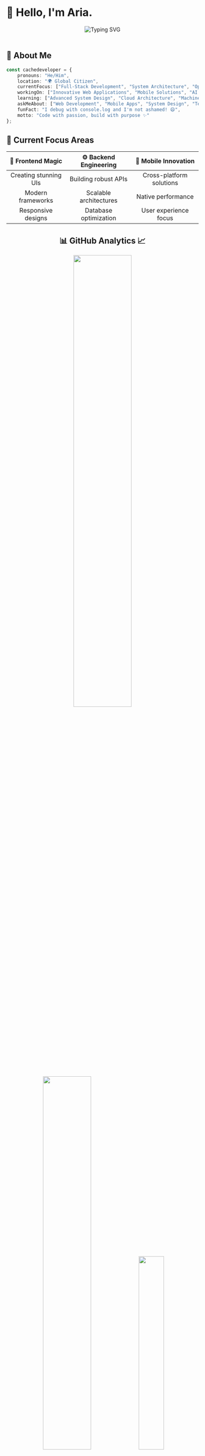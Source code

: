 # 👋 Hello, I'm Aria.

<div align="center" style="overflow-x: auto; padding-bottom: 18px;">
  <!-- Added extra padding to prevent text cutoff as seen in the screenshot -->
  <img src="https://readme-typing-svg.herokuapp.com?font=Fira+Code&weight=600&size=28&duration=4000&pause=1000&color=6C63FF&center=true&vCenter=true&multiline=true&width=800&height=120&lines=Full-Stack+Developer+%7C+Code+Architect;Building+Tomorrow's+Solutions+Today;Always+Learning%2C+Always+Creating" alt="Typing SVG" />
</div>

## 🚀 About Me

```typescript
const cachedeveloper = {
    pronouns: "He/Him",
    location: "🌍 Global Citizen",
    currentFocus: ["Full-Stack Development", "System Architecture", "Open Source"],
    workingOn: ["Innovative Web Applications", "Mobile Solutions", "AI Integration"],
    learning: ["Advanced System Design", "Cloud Architecture", "Machine Learning"],
    askMeAbout: ["Web Development", "Mobile Apps", "System Design", "Tech Career"],
    funFact: "I debug with console.log and I'm not ashamed! 😄",
    motto: "Code with passion, build with purpose ✨"
};
```

## 🎯 Current Focus Areas

<div align="center">
  
| 🎨 **Frontend Magic** | ⚙️ **Backend Engineering** | 📱 **Mobile Innovation** |
|:---:|:---:|:---:|
| Creating stunning UIs | Building robust APIs | Cross-platform solutions |
| Modern frameworks | Scalable architectures | Native performance |
| Responsive designs | Database optimization | User experience focus |

</div>

<!-- Stats -->
<div align="center">
  
## 📊 GitHub Analytics 📈

  <img src="https://github-readme-stats.vercel.app/api?username=cachedeveloper&theme=aura&hide_border=true&include_all_commits=true&count_private=true" width="55%" /> </br>
  <img src="https://github-readme-streak-stats.herokuapp.com/?user=cachedeveloper&theme=aura&hide_border=true" width="50%" />
  <img src="https://github-readme-stats.vercel.app/api/top-langs/?username=cachedeveloper&theme=aura&hide_border=true&include_all_commits=true&count_private=true&layout=compact" width="36%" /> </br>
  
  <img src="https://github-readme-activity-graph.vercel.app/graph?username=cachedeveloper&theme=github-compact&hide_border=true&area=true" width="90%" />
  
</div>

## 🏆 GitHub Achievements

<div align="center">
  
  ![Trophy](https://github-profile-trophy.vercel.app/?username=cachedeveloper&theme=aura&no-frame=true&no-bg=false&margin-w=4&row=2&column=4)
  
</div>

<!-- Tech Stack -->
<div align="center">
  
## 💻 Tech Stack Arsenal ⚡

### 🌟 Core Languages & Expertise
![TypeScript](https://img.shields.io/badge/typescript-%23007ACC.svg?style=for-the-badge&logo=typescript&logoColor=white) ![Rust](https://img.shields.io/badge/rust-%23000000.svg?style=for-the-badge&logo=rust&logoColor=white) ![Java](https://img.shields.io/badge/java-%23ED8B00.svg?style=for-the-badge&logo=openjdk&logoColor=white) ![Kotlin](https://img.shields.io/badge/kotlin-%237F52FF.svg?style=for-the-badge&logo=kotlin&logoColor=white) ![Python](https://img.shields.io/badge/python-3670A0?style=for-the-badge&logo=python&logoColor=ffdd54) ![JavaScript](https://img.shields.io/badge/javascript-%23323330.svg?style=for-the-badge&logo=javascript&logoColor=%23F7DF1E) ![C](https://img.shields.io/badge/c-%2300599C.svg?style=for-the-badge&logo=c&logoColor=white) ![C++](https://img.shields.io/badge/c++-%2300599C.svg?style=for-the-badge&logo=c%2B%2B&logoColor=white) ![Go](https://img.shields.io/badge/go-%2300ADD8.svg?style=for-the-badge&logo=go&logoColor=white)

### 🎯 Specialized Languages
![Shell Script](https://img.shields.io/badge/shell_script-%23121011.svg?style=for-the-badge&logo=gnu-bash&logoColor=white) ![PHP](https://img.shields.io/badge/php-%23777BB4.svg?style=for-the-badge&logo=php&logoColor=white) ![Dart](https://img.shields.io/badge/dart-%230175C2.svg?style=for-the-badge&logo=dart&logoColor=white) ![C#](https://img.shields.io/badge/c%23-%23239120.svg?style=for-the-badge&logo=csharp&logoColor=white) ![Swift](https://img.shields.io/badge/swift-F54A2A?style=for-the-badge&logo=swift&logoColor=white) ![Ruby](https://img.shields.io/badge/ruby-%23CC342D.svg?style=for-the-badge&logo=ruby&logoColor=white) ![Lua](https://img.shields.io/badge/lua-%232C2D72.svg?style=for-the-badge&logo=lua&logoColor=white) ![R](https://img.shields.io/badge/r-%23276DC3.svg?style=for-the-badge&logo=r&logoColor=white) ![Scala](https://img.shields.io/badge/scala-%23DC322F.svg?style=for-the-badge&logo=scala&logoColor=white)

### 🔮 Functional & Advanced Languages
![Elixir](https://img.shields.io/badge/elixir-%234B275F.svg?style=for-the-badge&logo=elixir&logoColor=white) ![Haskell](https://img.shields.io/badge/Haskell-5e5086?style=for-the-badge&logo=haskell&logoColor=white) ![Clojure](https://img.shields.io/badge/Clojure-%23Clojure.svg?style=for-the-badge&logo=Clojure&logoColor=Clojure) ![F#](https://img.shields.io/badge/F%23-378BBA?style=for-the-badge&logo=fsharp&logoColor=white) ![Erlang](https://img.shields.io/badge/Erlang-white.svg?style=for-the-badge&logo=erlang&logoColor=a90533) ![Zig](https://img.shields.io/badge/Zig-%23F7A41D.svg?style=for-the-badge&logo=zig&logoColor=white) ![Assembly](https://img.shields.io/badge/assembly%20script-%23000000.svg?style=for-the-badge&logoColor=white) ![Perl](https://img.shields.io/badge/perl-%2339457E.svg?style=for-the-badge&logo=perl&logoColor=white) ![Objective-C](https://img.shields.io/badge/OBJECTIVE--C-%233A95E3.svg?style=for-the-badge&logo=apple&logoColor=white)

### 🧪 Emerging & Research Languages
![Julia](https://img.shields.io/badge/-Julia-9558B2?style=for-the-badge&logo=julia&logoColor=white) ![Crystal](https://img.shields.io/badge/crystal-%23000000.svg?style=for-the-badge&logo=crystal&logoColor=white) ![Nim](https://img.shields.io/badge/nim-%23FFE953.svg?style=for-the-badge&logo=nim&logoColor=white) ![OCaml](https://img.shields.io/badge/OCaml-%23E98407.svg?style=for-the-badge&logo=ocaml&logoColor=white) ![Solidity](https://img.shields.io/badge/Solidity-%23363636.svg?style=for-the-badge&logo=solidity&logoColor=white) ![V](https://img.shields.io/badge/V-%23536878.svg?style=for-the-badge&logo=v&logoColor=white) ![Groovy](https://img.shields.io/badge/Apache%20Groovy-4298B8.svg?style=for-the-badge&logo=Apache+Groovy&logoColor=white)

### 🏛️ Enterprise & Scientific Languages
![VHDL](https://img.shields.io/badge/VHDL-%23543978.svg?style=for-the-badge&logoColor=white) ![Verilog](https://img.shields.io/badge/Verilog-%230ACF00.svg?style=for-the-badge&logoColor=white) ![MATLAB](https://img.shields.io/badge/MATLAB-0076A8?style=for-the-badge&logo=mathworks&logoColor=white) ![Fortran](https://img.shields.io/badge/Fortran-%23734F96.svg?style=for-the-badge&logo=fortran&logoColor=white) ![COBOL](https://img.shields.io/badge/COBOL-%230033A0.svg?style=for-the-badge&logoColor=white) ![Ada](https://img.shields.io/badge/Ada-%2302f88c.svg?style=for-the-badge&logoColor=white) ![Pascal](https://img.shields.io/badge/Pascal-%23E3F171.svg?style=for-the-badge&logoColor=black) ![Delphi](https://img.shields.io/badge/Delphi-CC342D?style=for-the-badge&logo=delphi&logoColor=white)

### 🔧 System & Scripting Languages
![Visual Basic .NET](https://img.shields.io/badge/VB.NET-5C2D91?style=for-the-badge&logo=.net&logoColor=white) ![PowerShell](https://img.shields.io/badge/PowerShell-%235391FE.svg?style=for-the-badge&logo=powershell&logoColor=white) ![Batch](https://img.shields.io/badge/Batch-%234EAA25.svg?style=for-the-badge&logoColor=white) ![Prolog](https://img.shields.io/badge/Prolog-%23E61B23.svg?style=for-the-badge&logoColor=white) ![LISP](https://img.shields.io/badge/LISP-%23000000.svg?style=for-the-badge&logoColor=white) ![Scheme](https://img.shields.io/badge/Scheme-%239F1D20.svg?style=for-the-badge&logoColor=white) ![Smalltalk](https://img.shields.io/badge/Smalltalk-%23596706.svg?style=for-the-badge&logoColor=white)

### 🎨 Unique & Esoteric Languages
![D](https://img.shields.io/badge/D-%23B03931.svg?style=for-the-badge&logo=d&logoColor=white) ![Racket](https://img.shields.io/badge/Racket-%233c5caa.svg?style=for-the-badge&logo=racket&logoColor=white) ![Idris](https://img.shields.io/badge/Idris-%23000000.svg?style=for-the-badge&logoColor=white) ![Agda](https://img.shields.io/badge/Agda-%23315F70.svg?style=for-the-badge&logoColor=white) ![Coq](https://img.shields.io/badge/Coq-%23d2691e.svg?style=for-the-badge&logoColor=white) ![Lean](https://img.shields.io/badge/Lean-%23000000.svg?style=for-the-badge&logoColor=white) ![APL](https://img.shields.io/badge/APL-%23000000.svg?style=for-the-badge&logoColor=white) ![J](https://img.shields.io/badge/J-%23000080.svg?style=for-the-badge&logoColor=white) ![Factor](https://img.shields.io/badge/Factor-%23636f83.svg?style=for-the-badge&logoColor=white) ![Chapel](https://img.shields.io/badge/Chapel-%238FBCBB.svg?style=for-the-badge&logoColor=white) ![Red](https://img.shields.io/badge/Red-%23ee1c25.svg?style=for-the-badge&logoColor=white) ![REBOL](https://img.shields.io/badge/REBOL-%23358000.svg?style=for-the-badge&logoColor=white)

### 🌐 Frontend & UI Frameworks
![React](https://img.shields.io/badge/react-%2320232a.svg?style=for-the-badge&logo=react&logoColor=%2361DAFB) ![Next JS](https://img.shields.io/badge/Next-black?style=for-the-badge&logo=next.js&logoColor=white) ![Angular](https://img.shields.io/badge/angular-%23DD0031.svg?style=for-the-badge&logo=angular&logoColor=white) ![Vue.js](https://img.shields.io/badge/vue.js-%2335495e.svg?style=for-the-badge&logo=vuedotjs&logoColor=%234FC08D) ![Svelte](https://img.shields.io/badge/svelte-%23f1413d.svg?style=for-the-badge&logo=svelte&logoColor=white) ![Solid JS](https://img.shields.io/badge/SolidJS-2c4f7c?style=for-the-badge&logo=solid&logoColor=c8c9cb) ![Nuxt JS](https://img.shields.io/badge/Nuxt-002E3B?style=for-the-badge&logo=nuxtdotjs&logoColor=#00DC82) ![Vite](https://img.shields.io/badge/vite-%23646CFF.svg?style=for-the-badge&logo=vite&logoColor=white)

### 🎯 Core Web Technologies & Styling
![HTML5](https://img.shields.io/badge/html5-%23E34F26.svg?style=for-the-badge&logo=html5&logoColor=white) ![CSS3](https://img.shields.io/badge/css3-%231572B6.svg?style=for-the-badge&logo=css3&logoColor=white) ![TailwindCSS](https://img.shields.io/badge/tailwindcss-%2338B2AC.svg?style=for-the-badge&logo=tailwind-css&logoColor=white) ![SASS](https://img.shields.io/badge/SASS-hotpink.svg?style=for-the-badge&logo=SASS&logoColor=white) ![Bootstrap](https://img.shields.io/badge/bootstrap-%238511FA.svg?style=for-the-badge&logo=bootstrap&logoColor=white) ![Three js](https://img.shields.io/badge/threejs-black?style=for-the-badge&logo=three.js&logoColor=white) ![Styled Components](https://img.shields.io/badge/styled--components-DB7093?style=for-the-badge&logo=styled-components&logoColor=white) ![Material-UI](https://img.shields.io/badge/MUI-%230081CB.svg?style=for-the-badge&logo=mui&logoColor=white)

### ⚙️ Backend & Server Technologies
![NodeJS](https://img.shields.io/badge/node.js-6DA55F?style=for-the-badge&logo=node.js&logoColor=white) ![Bun](https://img.shields.io/badge/Bun-%23000000.svg?style=for-the-badge&logo=bun&logoColor=white) ![Deno JS](https://img.shields.io/badge/deno%20js-000000?style=for-the-badge&logo=deno&logoColor=white) ![Express.js](https://img.shields.io/badge/express.js-%23404d59.svg?style=for-the-badge&logo=express&logoColor=%2361DAFB) ![NestJS](https://img.shields.io/badge/nestjs-%23E0234E.svg?style=for-the-badge&logo=nestjs&logoColor=white) ![Spring](https://img.shields.io/badge/spring-%236DB33F.svg?style=for-the-badge&logo=spring&logoColor=white) ![Spring Boot](https://img.shields.io/badge/SpringBoot-6DB33F?style=for-the-badge&logo=Spring&logoColor=white) ![Hibernate](https://img.shields.io/badge/Hibernate-59666C?style=for-the-badge&logo=Hibernate&logoColor=white)

### 🐍 Python Ecosystem
![FastAPI](https://img.shields.io/badge/FastAPI-005571?style=for-the-badge&logo=fastapi) ![Django](https://img.shields.io/badge/django-%23092E20.svg?style=for-the-badge&logo=django&logoColor=white) ![Django REST](https://img.shields.io/badge/DJANGO-REST-ff1709?style=for-the-badge&logo=django&logoColor=white&color=ff1709&labelColor=gray) ![Flask](https://img.shields.io/badge/flask-%23000.svg?style=for-the-badge&logo=flask&logoColor=white) ![Celery](https://img.shields.io/badge/celery-%23a9cc54.svg?style=for-the-badge&logo=celery&logoColor=ddf4a4)

### 📱 Mobile Development Ecosystem
![React Native](https://img.shields.io/badge/react_native-%2320232a.svg?style=for-the-badge&logo=react&logoColor=%2361DAFB) ![Expo](https://img.shields.io/badge/expo-1C1E24?style=for-the-badge&logo=expo&logoColor=#D04A37) ![Flutter](https://img.shields.io/badge/Flutter-%2302569B.svg?style=for-the-badge&logo=Flutter&logoColor=white) ![Android](https://img.shields.io/badge/Android-3DDC84?style=for-the-badge&logo=android&logoColor=white) ![iOS](https://img.shields.io/badge/iOS-000000?style=for-the-badge&logo=ios&logoColor=white) ![Xamarin](https://img.shields.io/badge/Xamarin-3199DC?style=for-the-badge&logo=xamarin&logoColor=white) ![Ionic](https://img.shields.io/badge/Ionic-%233880FF.svg?style=for-the-badge&logo=Ionic&logoColor=white)

### 🖥️ Desktop Development Solutions
![Tauri](https://img.shields.io/badge/tauri-%2324C8DB.svg?style=for-the-badge&logo=tauri&logoColor=%23FFFFFF) ![Electron.js](https://img.shields.io/badge/Electron-191970?style=for-the-badge&logo=Electron&logoColor=white) ![Qt](https://img.shields.io/badge/Qt-%23217346.svg?style=for-the-badge&logo=Qt&logoColor=white) ![JavaFX](https://img.shields.io/badge/javafx-%23FF0000.svg?style=for-the-badge&logo=javafx&logoColor=white) ![WPF](https://img.shields.io/badge/WPF-5C2D91?style=for-the-badge&logo=.net&logoColor=white) ![GTK](https://img.shields.io/badge/GTK-7FE719?style=for-the-badge&logoColor=white)

### 🗄️ Database & Storage Solutions
![PostgreSQL](https://img.shields.io/badge/postgresql-%23316192.svg?style=for-the-badge&logo=postgresql&logoColor=white) ![MongoDB](https://img.shields.io/badge/MongoDB-%234ea94b.svg?style=for-the-badge&logo=mongodb&logoColor=white) ![MySQL](https://img.shields.io/badge/mysql-4479A1.svg?style=for-the-badge&logo=mysql&logoColor=white) ![Redis](https://img.shields.io/badge/redis-%23DD0031.svg?style=for-the-badge&logo=redis&logoColor=white) ![SQLite](https://img.shields.io/badge/sqlite-%2307405e.svg?style=for-the-badge&logo=sqlite&logoColor=white) ![MariaDB](https://img.shields.io/badge/MariaDB-003545?style=for-the-badge&logo=mariadb&logoColor=white) ![Oracle](https://img.shields.io/badge/Oracle-F80000?style=for-the-badge&logo=oracle&logoColor=white) ![Microsoft SQL Server](https://img.shields.io/badge/Microsoft%20SQL%20Server-CC2927?style=for-the-badge&logo=microsoft%20sql%20server&logoColor=white)

### ☁️ Cloud & BaaS Platforms
![Firebase](https://img.shields.io/badge/firebase-%23039BE5.svg?style=for-the-badge&logo=firebase) ![Supabase](https://img.shields.io/badge/Supabase-3ECF8E?style=for-the-badge&logo=supabase&logoColor=white) ![Prisma](https://img.shields.io/badge/Prisma-3982CE?style=for-the-badge&logo=Prisma&logoColor=white) ![PlanetScale](https://img.shields.io/badge/planetscale-%23000000.svg?style=for-the-badge&logo=planetscale&logoColor=white) ![CockroachDB](https://img.shields.io/badge/CockroachDB-6933FF?style=for-the-badge&logo=Cockroach%20Labs&logoColor=white)

### 🐳 DevOps & Container Orchestration
![Docker](https://img.shields.io/badge/docker-%230db7ed.svg?style=for-the-badge&logo=docker&logoColor=white) ![Kubernetes](https://img.shields.io/badge/kubernetes-%23326ce5.svg?style=for-the-badge&logo=kubernetes&logoColor=white) ![Podman](https://img.shields.io/badge/podman-892CA0?style=for-the-badge&logo=podman&logoColor=white) ![Rancher](https://img.shields.io/badge/rancher-%230075A8.svg?style=for-the-badge&logo=rancher&logoColor=white) ![OpenShift](https://img.shields.io/badge/openshift-EE0000?style=for-the-badge&logo=redhatopenshift&logoColor=white)

### 🔄 CI/CD & Automation
![GitHub Actions](https://img.shields.io/badge/github%20actions-%232671E5.svg?style=for-the-badge&logo=githubactions&logoColor=white) ![GitLab CI](https://img.shields.io/badge/gitlab%20ci-%23181717.svg?style=for-the-badge&logo=gitlab&logoColor=white) ![CircleCI](https://img.shields.io/badge/circleci-%23161616.svg?style=for-the-badge&logo=circleci&logoColor=white) ![Jenkins](https://img.shields.io/badge/jenkins-%232C5263.svg?style=for-the-badge&logo=jenkins&logoColor=white) ![Travis CI](https://img.shields.io/badge/travis%20ci-%232B2F33.svg?style=for-the-badge&logo=travis&logoColor=white) ![Azure DevOps](https://img.shields.io/badge/Azure_DevOps-0078D4?style=for-the-badge&logo=azure-devops&logoColor=white)

### ☁️ Cloud Platforms & Services
![AWS](https://img.shields.io/badge/AWS-%23FF9900.svg?style=for-the-badge&logo=amazon-aws&logoColor=white) ![Google Cloud](https://img.shields.io/badge/GoogleCloud-%234285F4.svg?style=for-the-badge&logo=google-cloud&logoColor=white) ![Azure](https://img.shields.io/badge/azure-%230072C6.svg?style=for-the-badge&logo=microsoftazure&logoColor=white) ![DigitalOcean](https://img.shields.io/badge/DigitalOcean-%230167ff.svg?style=for-the-badge&logo=digitalOcean&logoColor=white) ![Linode](https://img.shields.io/badge/linode-00A95C?style=for-the-badge&logo=linode&logoColor=white) ![Vultr](https://img.shields.io/badge/Vultr-007BFC.svg?style=for-the-badge&logo=vultr)

### 🚀 Deployment & Hosting
![Vercel](https://img.shields.io/badge/vercel-%23000000.svg?style=for-the-badge&logo=vercel&logoColor=white) ![Netlify](https://img.shields.io/badge/netlify-%23000000.svg?style=for-the-badge&logo=netlify&logoColor=#00C7B7) ![Cloudflare](https://img.shields.io/badge/Cloudflare-F38020?style=for-the-badge&logo=Cloudflare&logoColor=white) ![Heroku](https://img.shields.io/badge/heroku-%23430098.svg?style=for-the-badge&logo=heroku&logoColor=white) ![Railway](https://img.shields.io/badge/Railway-131415?style=for-the-badge&logo=railway&logoColor=white) ![Render](https://img.shields.io/badge/Render-%46E3B7.svg?style=for-the-badge&logo=render&logoColor=white)

### 🔗 APIs & Integration Technologies
![GraphQL](https://img.shields.io/badge/-GraphQL-E10098?style=for-the-badge&logo=graphql&logoColor=white) ![Apollo-GraphQL](https://img.shields.io/badge/-ApolloGraphQL-311C87?style=for-the-badge&logo=apollo-graphql) ![Socket.io](https://img.shields.io/badge/Socket.io-black?style=for-the-badge&logo=socket.io&badgeColor=010101) ![tRPC](https://img.shields.io/badge/tRPC-%232596BE.svg?style=for-the-badge&logo=tRPC&logoColor=white) ![JWT](https://img.shields.io/badge/JWT-black?style=for-the-badge&logo=JSON%20web%20tokens) ![OpenAPI](https://img.shields.io/badge/openapiinitiative-%23000000.svg?style=for-the-badge&logo=openapiinitiative&logoColor=white)

### 🛠️ Development Tools & IDEs
![Visual Studio Code](https://img.shields.io/badge/Visual%20Studio%20Code-0078d7.svg?style=for-the-badge&logo=visual-studio-code&logoColor=white) ![IntelliJ IDEA](https://img.shields.io/badge/IntelliJIDEA-000000.svg?style=for-the-badge&logo=intellij-idea&logoColor=white) ![WebStorm](https://img.shields.io/badge/webstorm-143?style=for-the-badge&logo=webstorm&logoColor=white&color=black) ![PyCharm](https://img.shields.io/badge/pycharm-143?style=for-the-badge&logo=pycharm&logoColor=black&color=black&labelColor=green) ![Android Studio](https://img.shields.io/badge/Android%20Studio-3DDC84.svg?style=for-the-badge&logo=android-studio&logoColor=white) ![Xcode](https://img.shields.io/badge/Xcode-007ACC?style=for-the-badge&logo=Xcode&logoColor=white) ![DataGrip](https://img.shields.io/badge/DataGrip-000000?style=for-the-badge&logo=datagrip) ![Vim](https://img.shields.io/badge/VIM-%2311AB00.svg?style=for-the-badge&logo=vim&logoColor=white) ![Neovim](https://img.shields.io/badge/NeoVim-%2357A143.svg?&style=for-the-badge&logo=neovim&logoColor=white)

### 📦 Package Managers & Build Tools
![NPM](https://img.shields.io/badge/NPM-%23CB3837.svg?style=for-the-badge&logo=npm&logoColor=white) ![Yarn](https://img.shields.io/badge/yarn-%232C8EBB.svg?style=for-the-badge&logo=yarn&logoColor=white) ![PNPM](https://img.shields.io/badge/pnpm-%234a4a4a.svg?style=for-the-badge&logo=pnpm&logoColor=f69220) ![Webpack](https://img.shields.io/badge/webpack-%238DD6F9.svg?style=for-the-badge&logo=webpack&logoColor=black) ![Rollup](https://img.shields.io/badge/RollupJS-ef3335?style=for-the-badge&logo=rollup.js&logoColor=white) ![ESBuild](https://img.shields.io/badge/esbuild-FFCF00?style=for-the-badge&logo=esbuild&logoColor=black)

### 🔍 Version Control & Collaboration
![Git](https://img.shields.io/badge/git-%23F05033.svg?style=for-the-badge&logo=git&logoColor=white) ![GitHub](https://img.shields.io/badge/github-%23121011.svg?style=for-the-badge&logo=github&logoColor=white) ![GitLab](https://img.shields.io/badge/gitlab-%23181717.svg?style=for-the-badge&logo=gitlab&logoColor=white) ![Bitbucket](https://img.shields.io/badge/bitbucket-%230047B3.svg?style=for-the-badge&logo=bitbucket&logoColor=white) ![Gitea](https://img.shields.io/badge/Gitea-34495E?style=for-the-badge&logo=gitea&logoColor=5D9425)

### 🧪 Testing & Quality Assurance
![Cypress](https://img.shields.io/badge/-cypress-%23E5E5E5?style=for-the-badge&logo=cypress&logoColor=058a5e) ![Jest](https://img.shields.io/badge/-jest-%23C21325?style=for-the-badge&logo=jest&logoColor=white) ![Testing-Library](https://img.shields.io/badge/-TestingLibrary-%23E33332?style=for-the-badge&logo=testing-library&logoColor=white) ![Selenium](https://img.shields.io/badge/-selenium-%43B02A?style=for-the-badge&logo=selenium&logoColor=white) ![Puppeteer](https://img.shields.io/badge/Puppeteer-FF4785?style=for-the-badge&logo=Puppeteer&logoColor=white) ![Playwright](https://img.shields.io/badge/-playwright-%232EAD33?style=for-the-badge&logo=playwright&logoColor=white) ![Vitest](https://img.shields.io/badge/-Vitest-252529?style=for-the-badge&logo=vitest&logoColor=FCC72B) ![Mocha](https://img.shields.io/badge/-mocha-%238D6748?style=for-the-badge&logo=mocha&logoColor=white)

### 🔧 API Testing & Documentation
![Postman](https://img.shields.io/badge/Postman-FF6C37?style=for-the-badge&logo=postman&logoColor=white) ![Insomnia](https://img.shields.io/badge/Insomnia-black?style=for-the-badge&logo=insomnia&logoColor=5849BE) ![Swagger](https://img.shields.io/badge/-Swagger-%23Clojure?style=for-the-badge&logo=swagger&logoColor=white) ![Thunder Client](https://img.shields.io/badge/Thunder%20Client-5A67D8?style=for-the-badge&logoColor=white)

### 💻 Operating Systems & Environments
![Windows](https://img.shields.io/badge/Windows-0078D6?style=for-the-badge&logo=windows&logoColor=white) ![Linux](https://img.shields.io/badge/Linux-FCC624?style=for-the-badge&logo=linux&logoColor=black) ![Ubuntu](https://img.shields.io/badge/Ubuntu-E95420?style=for-the-badge&logo=ubuntu&logoColor=white) ![Debian](https://img.shields.io/badge/Debian-D70A53?style=for-the-badge&logo=debian&logoColor=white) ![Arch](https://img.shields.io/badge/Arch%20Linux-1793D1?logo=arch-linux&logoColor=fff&style=for-the-badge) ![macOS](https://img.shields.io/badge/mac%20OS-000000?style=for-the-badge&logo=macos&logoColor=F0F0F0) ![Windows Terminal](https://img.shields.io/badge/Windows%20Terminal-%234D4D4D.svg?style=for-the-badge&logo=windows-terminal&logoColor=white) ![PowerShell](https://img.shields.io/badge/PowerShell-%235391FE.svg?style=for-the-badge&logo=powershell&logoColor=white)

### 🎨 Design & Creative Tools
![Adobe Photoshop](https://img.shields.io/badge/adobe%20photoshop-%2331A8FF.svg?style=for-the-badge&logo=adobe%20photoshop&logoColor=white) ![Adobe Illustrator](https://img.shields.io/badge/adobe%20illustrator-%23FF9A00.svg?style=for-the-badge&logo=adobe%20illustrator&logoColor=white) ![Adobe After Effects](https://img.shields.io/badge/Adobe%20After%20Effects-9999FF.svg?style=for-the-badge&logo=Adobe%20After%20Effects&logoColor=white) ![Adobe Premiere Pro](https://img.shields.io/badge/Adobe%20Premiere%20Pro-9999FF.svg?style=for-the-badge&logo=Adobe%20Premiere%20Pro&logoColor=white) ![Adobe XD](https://img.shields.io/badge/Adobe%20XD-470137?style=for-the-badge&logo=Adobe%20XD&logoColor=#FF61F6) ![Figma](https://img.shields.io/badge/figma-%23F24E1E.svg?style=for-the-badge&logo=figma&logoColor=white) ![Sketch](https://img.shields.io/badge/Sketch-FFB387?style=for-the-badge&logo=sketch&logoColor=black) ![Canva](https://img.shields.io/badge/Canva-%2300C4CC.svg?style=for-the-badge&logo=Canva&logoColor=white)

### 🎥 3D & Animation Tools
![Blender](https://img.shields.io/badge/blender-%23F5792A.svg?style=for-the-badge&logo=blender&logoColor=white) ![Unity](https://img.shields.io/badge/unity-%23000000.svg?style=for-the-badge&logo=unity&logoColor=white) ![Unreal Engine](https://img.shields.io/badge/unrealengine-%23313131.svg?style=for-the-badge&logo=unrealengine&logoColor=white) ![Godot Engine](https://img.shields.io/badge/GODOT-%23FFFFFF.svg?style=for-the-badge&logo=godot-engine)

### 📊 Data Science & Machine Learning
![NumPy](https://img.shields.io/badge/numpy-%23013243.svg?style=for-the-badge&logo=numpy&logoColor=white) ![Pandas](https://img.shields.io/badge/pandas-%23150458.svg?style=for-the-badge&logo=pandas&logoColor=white) ![Matplotlib](https://img.shields.io/badge/Matplotlib-%23ffffff.svg?style=for-the-badge&logo=Matplotlib&logoColor=black) ![Plotly](https://img.shields.io/badge/Plotly-%233F4F75.svg?style=for-the-badge&logo=plotly&logoColor=white) ![scikit-learn](https://img.shields.io/badge/scikit--learn-%23F7931E.svg?style=for-the-badge&logo=scikit-learn&logoColor=white) ![SciPy](https://img.shields.io/badge/SciPy-%230C55A5.svg?style=for-the-badge&logo=scipy&logoColor=%white) ![TensorFlow](https://img.shields.io/badge/TensorFlow-%23FF6F00.svg?style=for-the-badge&logo=TensorFlow&logoColor=white) ![PyTorch](https://img.shields.io/badge/PyTorch-%23EE4C2C.svg?style=for-the-badge&logo=PyTorch&logoColor=white) ![Keras](https://img.shields.io/badge/Keras-%23D00000.svg?style=for-the-badge&logo=Keras&logoColor=white) ![OpenCV](https://img.shields.io/badge/opencv-%23white.svg?style=for-the-badge&logo=opencv&logoColor=white)

### 🤖 AI & ML Platforms
![Jupyter Notebook](https://img.shields.io/badge/jupyter-%23FA0F00.svg?style=for-the-badge&logo=jupyter&logoColor=white) ![Anaconda](https://img.shields.io/badge/Anaconda-%2344A833.svg?style=for-the-badge&logo=anaconda&logoColor=white) ![Google Colab](https://img.shields.io/badge/Google%20Colab-F9AB00?style=for-the-badge&logo=googlecolab&color=525252) ![Weights & Biases](https://img.shields.io/badge/Weights_&_Biases-FFBE00?style=for-the-badge&logo=WeightsAndBiases&logoColor=white)

### 🔌 Hardware & IoT Development
![Arduino](https://img.shields.io/badge/-Arduino-00979D?style=for-the-badge&logo=Arduino&logoColor=white) ![Raspberry Pi](https://img.shields.io/badge/-RaspberryPi-C51A4A?style=for-the-badge&logo=Raspberry-Pi) ![ESP32](https://img.shields.io/badge/espressif-E7352C?style=for-the-badge&logo=espressif&logoColor=white) ![STM32](https://img.shields.io/badge/STMicroelectronics-03234B?style=for-the-badge&logo=STMicroelectronics&logoColor=white)

### 📱 Content Management & E-commerce
![WordPress](https://img.shields.io/badge/WordPress-%23117AC9.svg?style=for-the-badge&logo=WordPress&logoColor=white) ![Drupal](https://img.shields.io/badge/drupal-%230678BE.svg?style=for-the-badge&logo=drupal&logoColor=white) ![Joomla](https://img.shields.io/badge/joomla-%235091CD.svg?style=for-the-badge&logo=joomla&logoColor=white) ![Strapi](https://img.shields.io/badge/strapi-%232E7EEA.svg?style=for-the-badge&logo=strapi&logoColor=white) ![Shopify](https://img.shields.io/badge/Shopify-7AB55C?style=for-the-badge&logo=Shopify&logoColor=white) ![WooCommerce](https://img.shields.io/badge/WooCommerce-96588A?style=for-the-badge&logo=WooCommerce&logoColor=white)

### 🛠️ Productivity & Project Management
![Notion](https://img.shields.io/badge/Notion-%23000000.svg?style=for-the-badge&logo=notion&logoColor=white) ![Obsidian](https://img.shields.io/badge/Obsidian-%23483699.svg?style=for-the-badge&logo=obsidian&logoColor=white) ![Trello](https://img.shields.io/badge/Trello-%23026AA7.svg?style=for-the-badge&logo=Trello&logoColor=white) ![Jira](https://img.shields.io/badge/jira-%230A0FFF.svg?style=for-the-badge&logo=jira&logoColor=white) ![Asana](https://img.shields.io/badge/asana-273347?style=for-the-badge&logo=asana&logoColor=white) ![Monday.com](https://img.shields.io/badge/Monday.com-FF3D57?style=for-the-badge&logo=Monday.com&logoColor=white) ![Slack](https://img.shields.io/badge/Slack-4A154B?style=for-the-badge&logo=slack&logoColor=white) ![Discord](https://img.shields.io/badge/Discord-%235865F2.svg?style=for-the-badge&logo=discord&logoColor=white) ![Microsoft Teams](https://img.shields.io/badge/Microsoft_Teams-6264A7?style=for-the-badge&logo=microsoft-teams&logoColor=white)

### 🔐 Security & Authentication
![Auth0](https://img.shields.io/badge/Auth0-000000?style=for-the-badge&logo=auth0&logoColor=white) ![Okta](https://img.shields.io/badge/Okta-007DC1?style=for-the-badge&logo=okta&logoColor=white) ![OneLogin](https://img.shields.io/badge/OneLogin-0081C9?style=for-the-badge&logoColor=white) ![Keycloak](https://img.shields.io/badge/Keycloak-4D4D4D?style=for-the-badge&logoColor=white)

### 🏗️ Infrastructure as Code
![Terraform](https://img.shields.io/badge/terraform-%235835CC.svg?style=for-the-badge&logo=terraform&logoColor=white) ![Ansible](https://img.shields.io/badge/ansible-%231A1918.svg?style=for-the-badge&logo=ansible&logoColor=white) ![Vagrant](https://img.shields.io/badge/vagrant-%231563FF.svg?style=for-the-badge&logo=vagrant&logoColor=white) ![Pulumi](https://img.shields.io/badge/pulumi-8A3391?style=for-the-badge&logo=pulumi&logoColor=white)

### 📈 Monitoring & Analytics
![Grafana](https://img.shields.io/badge/grafana-%23F46800.svg?style=for-the-badge&logo=grafana&logoColor=white) ![Prometheus](https://img.shields.io/badge/Prometheus-E6522C?style=for-the-badge&logo=Prometheus&logoColor=white) ![Datadog](https://img.shields.io/badge/datadog-%23632CA6.svg?style=for-the-badge&logo=datadog&logoColor=white) ![New Relic](https://img.shields.io/badge/New%20Relic-008C99?style=for-the-badge&logo=newrelic&logoColor=white) ![Google Analytics](https://img.shields.io/badge/Google%20Analytics-E37400?style=for-the-badge&logo=google%20analytics&logoColor=white)

</div>

## 🚀 Featured Projects & Contributions

<div align="center">

### 🌟 Pinned Repositories
- [distributed-db-lab](https://github.com/cachedeveloper/distributed-db-lab) — Experimental scalable database (CRDT, raft, and formal verification)
- [quantum-playground](https://github.com/cachedeveloper/quantum-playground) — Quantum-classical hybrid algorithm research and demos
- [nextgen-ai-agents](https://github.com/cachedeveloper/nextgen-ai-agents) — Multi-agent LLM orchestration and autonomous research
- [oss-leadership-toolkit](https://github.com/cachedeveloper/oss-leadership-toolkit) — Open source leadership, mentorship, and global community tools

</div>

## 📖 Latest Blog Posts & Articles

<!-- BLOG-POST-LIST:START -->
- 🚀 Building Scalable Microservices with TypeScript and Docker
- 🎨 Modern CSS Techniques for Responsive Design
- 🔧 Optimizing React Performance in Large Applications
- 📱 Cross-Platform Mobile Development Best Practices
- ☁️ Deploying Full-Stack Applications on AWS
<!-- BLOG-POST-LIST:END -->

## 🎯 2025 Goals & Roadmap

```mermaid
graph LR
    A[Q1 2025] -->|Research| B[Distributed Consensus & CRDT Engines]
    A -->|Experiment| C[Quantum Computing & Hybrid QML]
    B --> D[Q2 2025]
    C --> D
    D -->|Invent| E[Multi-Agent LLM Orchestration & Autonomous Systems]
    D -->|Formalize| F[Formal Verification: TLA+, Coq, Smart Contract Analysis]
    E --> G[Q3 2025]
    F --> G
    G -->|Architect| H[AI-Powered, Self-Healing Infra & Chaos Engineering]
    G -->|Deploy| I[Edge AI & Federated IoT Meshes]
    H --> J[Q4 2025]
    I --> J
    J -->|Leader| K[Launch Advanced OSS: Distributed Databases, Next-Gen Devtools]
    J -->|Mentor| L[Scale Global Mentorship, Open Science Initiatives]
```

## 🏆 Certifications & Achievements

<div align="center">

| 🥇 **Cloud Platforms** | 🎯 **Development** | 🔒 **Security** |
|:---:|:---:|:---:|
| AWS Certified Solutions Architect | Full-Stack Development Specialist | Cybersecurity Fundamentals |
| Google Cloud Professional | Microservices Architecture | Secure Coding Practices |
| Azure Developer Associate | DevOps Engineering | Data Protection & Privacy |

</div>

## 📊 Weekly Development Breakdown

```text
TypeScript     ████████████████████░░░░   78.1%
Rust           ████████████████░░░░░░░░   63.4%
Python         ████████████░░░░░░░░░░░░   51.2%
Go             ████████░░░░░░░░░░░░░░░   34.7%
Elixir         ██████░░░░░░░░░░░░░░░░░   26.1%
Scala          ████░░░░░░░░░░░░░░░░░░░   17.8%
Julia          ████░░░░░░░░░░░░░░░░░░░   15.3%
Haskell        ███░░░░░░░░░░░░░░░░░░░░   11.4%
Zig            ██░░░░░░░░░░░░░░░░░░░░░   8.8%
Clojure        ██░░░░░░░░░░░░░░░░░░░░░   7.2%
More:          25+ languages regularly explored
```

## 🌍 Open Source Contributions

<div align="center">
  
  ![GitHub metrics](https://metrics.lecoq.io/cachedeveloper?template=classic&base.header=0&gists=1&lines=1&config.timezone=America%2FNew_York)
  
</div>

## 🎨 UI/UX Design Philosophy

> "Great software is not just about clean code—it's about creating experiences that users love and remember."

- **🎯 User-Centric Approach**: Every design decision starts with user needs
- **⚡ Performance First**: Beautiful interfaces that load lightning fast
- **📱 Mobile-First Design**: Seamless experiences across all devices
- **♿ Accessibility Matters**: Inclusive design for everyone
- **🌈 Consistent Branding**: Cohesive visual language across platforms

## 💡 Programming Principles I Live By

```javascript
const codingPhilosophy = {
    principles: [
        "Write code that tells a story",
        "Optimize for readability, then performance",
        "Test early, test often, test everything",
        "Documentation is love letters to your future self",
        "Refactor fearlessly, deploy confidently"
    ],
    values: {
        collaboration: "Code reviews are learning opportunities",
        innovation: "Stay curious, embrace new technologies",
        quality: "Done is better than perfect, but quality is non-negotiable",
        growth: "Every bug is a lesson, every feature a chance to improve"
    }
};
```

## 🤝 Collaboration & Communication

<div align="center">

| 💬 **Communication Style** | 🎯 **Collaboration Approach** | 🌟 **Leadership Philosophy** |
|:---:|:---:|:---:|
| Clear & Direct | Agile & Adaptive | Lead by Example |
| Active Listening | Cross-functional Teams | Mentorship Focus |
| Technical Writing | Code Reviews & Pair Programming | Continuous Learning |

</div>

## 📚 Currently Reading & Learning

- 📖 **"Designing Data-Intensive Applications"** by Martin Kleppmann
- 🧠 **"System Design Interview"** by Alex Xu
- 🚀 **"The Pragmatic Programmer"** by Andy Hunt & Dave Thomas
- 🎯 **Advanced Rust Programming Patterns**
- ☁️ **Kubernetes & Cloud-Native Architecture**
- 🤖 **Machine Learning Engineering Practices**

## 🎵 Coding Soundtrack

When I'm in the zone, you'll find me coding to:
- 🎶 Lo-fi Hip Hop & Chillhop
- 🎸 Progressive Rock & Post-Rock
- 🎹 Ambient & Electronic Music
- 🎼 Video Game Soundtracks
- ☕ Coffee Shop Ambience

## ⚡ Fun Facts About Me

- 🌙 **Night Owl**: Most productive coding happens between 10 PM - 2 AM
- ☕ **Coffee Enthusiast**: Can't start coding without a perfect cup of coffee
- 🎮 **Gaming Geek**: Love playing indie games and retro classics
- 📸 **Photography Hobbyist**: Capturing code in nature (literally!)
- 🧩 **Problem Solver**: Enjoy solving complex puzzles and brain teasers
- 🌱 **Tech Gardener**: Always nurturing new projects and ideas
- 🎨 **Digital Artist**: Creating pixel art and UI illustrations in spare time

## 🌐 Connect with Me 🍬

<div align="center">

[![GitHub](https://img.shields.io/badge/github-%23121011.svg?style=for-the-badge&logo=github&logoColor=white)](https://github.com/cachedeveloper) 
[![LinkedIn](https://img.shields.io/badge/LinkedIn-%230077B5.svg?logo=linkedin&logoColor=white&style=for-the-badge)](https://linkedin.com/in/cachedeveloper) 
[![Portfolio](https://img.shields.io/badge/Portfolio-%23000000.svg?style=for-the-badge&logo=firefox&logoColor=#FF7139)](https://cachedeveloper.dev)
[![Email](https://img.shields.io/badge/Email-D14836?style=for-the-badge&logo=gmail&logoColor=white)](mailto:contact@cachedeveloper.dev)
[![Discord](https://img.shields.io/badge/Discord-%237289DA.svg?logo=discord&logoColor=white&style=for-the-badge)](https://discord.gg/cachedeveloper) 
[![X](https://img.shields.io/badge/X-black.svg?logo=X&logoColor=white&style=for-the-badge)](https://x.com/cachedeveloper) 
[![Dev.to](https://img.shields.io/badge/dev.to-0A0A0A?style=for-the-badge&logo=dev.to&logoColor=white)](https://dev.to/cachedeveloper)
[![Medium](https://img.shields.io/badge/Medium-12100E?style=for-the-badge&logo=medium&logoColor=white)](https://medium.com/@cachedeveloper)
[![Stack Overflow](https://img.shields.io/badge/-Stackoverflow-FE7A16?style=for-the-badge&logo=stack-overflow&logoColor=white)](https://stackoverflow.com/users/cachedeveloper)

</div>

## 💬 Let's Build Something Amazing Together!

<div align="center">

**"The best way to predict the future is to code it."**

Whether you're looking to collaborate on an exciting project, need technical consultation, or just want to chat about the latest in tech, I'm always open to connecting with fellow developers and innovators!

📧 **Business Inquiries**: [business@cachedeveloper.dev](mailto:business@cachedeveloper.dev)  
💻 **Technical Discussions**: [tech@cachedeveloper.dev](mailto:tech@cachedeveloper.dev)  
🤝 **Collaboration**: [collab@cachedeveloper.dev](mailto:collab@cachedeveloper.dev)  

</div>

---

<!-- Snake Animation -->
<div align="center">
    
  ![snake gif](https://raw.githubusercontent.com/0-don/0-don/output/github-contribution-grid-snake-dark.svg)
</div>

<!-- Visit Counter -->
<div align="center">
  
  ![Profile Views](https://komarev.com/ghpvc/?username=cachedeveloper&color=6C63FF&style=for-the-badge)
  [![](https://visitcount.itsvg.in/api?id=cachedeveloper&icon=10&color=6)](https://visitcount.itsvg.in)
  
  **Thanks for visiting! Happy coding! 🚀✨**
  
</div>
